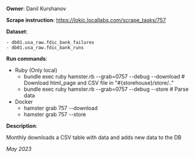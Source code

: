 **Owner**: Danil Kurshanov
 
**Scrape instruction**: https://lokic.locallabs.com/scrape_tasks/757

**Dataset**:

    - db01.usa_raw.fdic_bank_failures
    - db01.usa_raw.fdic_bank_runs

**Run commands**: 
- Ruby (Only local)
    - bundle exec ruby hamster.rb --grab=0757 --debug --download # Download html_page and CSV file in "#{storehouse}/store/.."
    - bundle exec ruby hamster.rb --grab=0757 --debug --store    # Parse data
- Docker
    - hamster grab 757 --download
    - hamster grab 757 --store

**Description**:

Monthly downloads a CSV table with data and adds new data to the DB

_May 2023_

